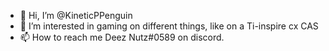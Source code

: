 - 👋 Hi, I’m @KineticPPenguin
- 👀 I’m interested in gaming on different things, like on a Ti-inspire cx CAS
- 📫 How to reach me Deez Nutz#0589 on discord.

<!---
KineticPPenguin/KineticPPenguin is a ✨ special ✨ repository because its `README.md` (this file) appears on your GitHub profile.
You can click the Preview link to take a look at your changes.
--->
